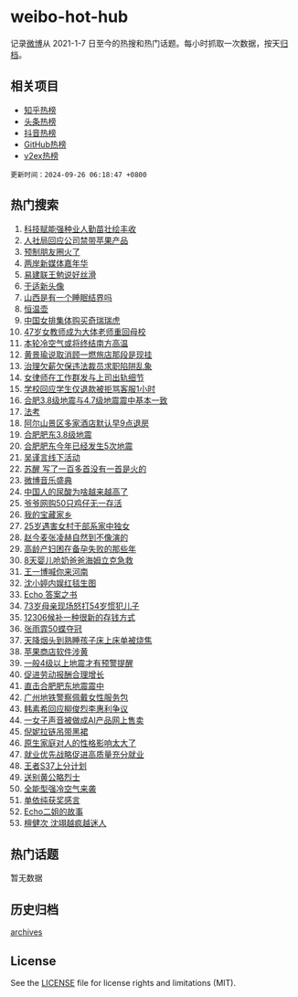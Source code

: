 # weibo-hot-hub

记录[微博](https://www.weibo.com)从 2021-1-7 日至今的热搜和热门话题。每小时抓取一次数据，按天[归档](archives)。

## 相关项目

- [知乎热榜](https://github.com/snaildev/zhihu-hot-hub)
- [头条热榜](https://github.com/snaildev/toutiao-hot-hub)
- [抖音热榜](https://github.com/snaildev/douyin-hot-hub)
- [GitHub热榜](https://github.com/snaildev/github-hot-hub)
- [v2ex热榜](https://github.com/snaildev/v2ex-hot-hub)


`更新时间：2024-09-26 06:18:47 +0800`

## 热门搜索

1. [科技赋能强种业人勤苗壮绘丰收](https://m.weibo.cn/search?containerid=100103type%3D1%26t%3D10%26q%3D%23%E7%A7%91%E6%8A%80%E8%B5%8B%E8%83%BD%E5%BC%BA%E7%A7%8D%E4%B8%9A%E4%BA%BA%E5%8B%A4%E8%8B%97%E5%A3%AE%E7%BB%98%E4%B8%B0%E6%94%B6%23&stream_entry_id=51&isnewpage=1&extparam=seat%3D1%26c_type%3D51%26dgr%3D0%26cate%3D10103%26pos%3D0%26q%3D%2523%25E7%25A7%2591%25E6%258A%2580%25E8%25B5%258B%25E8%2583%25BD%25E5%25BC%25BA%25E7%25A7%258D%25E4%25B8%259A%25E4%25BA%25BA%25E5%258B%25A4%25E8%258B%2597%25E5%25A3%25AE%25E7%25BB%2598%25E4%25B8%25B0%25E6%2594%25B6%2523%26filter_type%3Drealtimehot%26stream_entry_id%3D51%26display_time%3D1727302726%26pre_seqid%3D1727302726144013126345)
1. [人社局回应公司禁带苹果产品](https://m.weibo.cn/search?containerid=100103type%3D1%26t%3D10%26q%3D%23%E4%BA%BA%E7%A4%BE%E5%B1%80%E5%9B%9E%E5%BA%94%E5%85%AC%E5%8F%B8%E7%A6%81%E5%B8%A6%E8%8B%B9%E6%9E%9C%E4%BA%A7%E5%93%81%23&stream_entry_id=31&isnewpage=1&extparam=seat%3D1%26flag%3D2%26cate%3D5001%26band_rank%3D1%26q%3D%2523%25E4%25BA%25BA%25E7%25A4%25BE%25E5%25B1%2580%25E5%259B%259E%25E5%25BA%2594%25E5%2585%25AC%25E5%258F%25B8%25E7%25A6%2581%25E5%25B8%25A6%25E8%258B%25B9%25E6%259E%259C%25E4%25BA%25A7%25E5%2593%2581%2523%26pos%3D0%26stream_entry_id%3D31%26lcate%3D5001%26realpos%3D1%26c_type%3D31%26filter_type%3Drealtimehot%26dgr%3D0%26display_time%3D1727302726%26pre_seqid%3D1727302726144013126345)
1. [预制朋友圈火了](https://m.weibo.cn/search?containerid=100103type%3D1%26t%3D10%26q%3D%23%E9%A2%84%E5%88%B6%E6%9C%8B%E5%8F%8B%E5%9C%88%E7%81%AB%E4%BA%86%23&stream_entry_id=31&isnewpage=1&extparam=seat%3D1%26flag%3D2%26cate%3D5001%26band_rank%3D2%26q%3D%2523%25E9%25A2%2584%25E5%2588%25B6%25E6%259C%258B%25E5%258F%258B%25E5%259C%2588%25E7%2581%25AB%25E4%25BA%2586%2523%26pos%3D1%26stream_entry_id%3D31%26lcate%3D5001%26realpos%3D2%26c_type%3D31%26filter_type%3Drealtimehot%26dgr%3D0%26display_time%3D1727302726%26pre_seqid%3D1727302726144013126345)
1. [两岸新媒体嘉年华](https://m.weibo.cn/search?containerid=100103type%3D1%26t%3D10%26q%3D%23%E4%B8%A4%E5%B2%B8%E6%96%B0%E5%AA%92%E4%BD%93%E5%98%89%E5%B9%B4%E5%8D%8E%23&stream_entry_id=31&isnewpage=1&extparam=seat%3D1%26flag%3D0%26cate%3D5001%26band_rank%3D3%26q%3D%2523%25E4%25B8%25A4%25E5%25B2%25B8%25E6%2596%25B0%25E5%25AA%2592%25E4%25BD%2593%25E5%2598%2589%25E5%25B9%25B4%25E5%258D%258E%2523%26pos%3D2%26stream_entry_id%3D31%26lcate%3D5001%26realpos%3D3%26c_type%3D31%26filter_type%3Drealtimehot%26dgr%3D0%26display_time%3D1727302726%26pre_seqid%3D1727302726144013126345)
1. [易建联王勉说好丝滑](https://m.weibo.cn/search?containerid=100103type%3D1%26t%3D10%26q%3D%23%E6%98%93%E5%BB%BA%E8%81%94%E7%8E%8B%E5%8B%89%E8%AF%B4%E5%A5%BD%E4%B8%9D%E6%BB%91%23&stream_entry_id=31&isnewpage=1&extparam=seat%3D1%26c_type%3D31%26cate%3D5001%26is_ad_pos%3D1%26q%3D%2523%25E6%2598%2593%25E5%25BB%25BA%25E8%2581%2594%25E7%258E%258B%25E5%258B%2589%25E8%25AF%25B4%25E5%25A5%25BD%25E4%25B8%259D%25E6%25BB%2591%2523%26pos%3D3%26stream_entry_id%3D31%26adid%3D256514%26lcate%3D5001%26dgr%3D0%26topic_ad%3D1%26filter_type%3Drealtimehot%26band_rank%3D4%26display_time%3D1727302726%26pre_seqid%3D1727302726144013126345)
1. [于适新头像](https://m.weibo.cn/search?containerid=100103type%3D1%26t%3D10%26q%3D%23%E4%BA%8E%E9%80%82%E6%96%B0%E5%A4%B4%E5%83%8F%23&stream_entry_id=31&isnewpage=1&extparam=seat%3D1%26flag%3D2%26cate%3D5001%26band_rank%3D4%26q%3D%2523%25E4%25BA%258E%25E9%2580%2582%25E6%2596%25B0%25E5%25A4%25B4%25E5%2583%258F%2523%26pos%3D4%26stream_entry_id%3D31%26lcate%3D5001%26realpos%3D4%26c_type%3D31%26filter_type%3Drealtimehot%26dgr%3D0%26display_time%3D1727302726%26pre_seqid%3D1727302726144013126345)
1. [山西是有一个睡眠结界吗](https://m.weibo.cn/search?containerid=100103type%3D1%26t%3D10%26q%3D%23%E5%B1%B1%E8%A5%BF%E6%98%AF%E6%9C%89%E4%B8%80%E4%B8%AA%E7%9D%A1%E7%9C%A0%E7%BB%93%E7%95%8C%E5%90%97%23&stream_entry_id=31&isnewpage=1&extparam=seat%3D1%26flag%3D0%26cate%3D5001%26band_rank%3D5%26q%3D%2523%25E5%25B1%25B1%25E8%25A5%25BF%25E6%2598%25AF%25E6%259C%2589%25E4%25B8%2580%25E4%25B8%25AA%25E7%259D%25A1%25E7%259C%25A0%25E7%25BB%2593%25E7%2595%258C%25E5%2590%2597%2523%26pos%3D5%26stream_entry_id%3D31%26lcate%3D5001%26realpos%3D5%26c_type%3D31%26filter_type%3Drealtimehot%26dgr%3D0%26display_time%3D1727302726%26pre_seqid%3D1727302726144013126345)
1. [恒温壶](https://m.weibo.cn/search?containerid=100103type%3D1%26t%3D10%26q%3D%E6%81%92%E6%B8%A9%E5%A3%B6&stream_entry_id=31&isnewpage=1&extparam=seat%3D1%26flag%3D0%26cate%3D5001%26band_rank%3D6%26q%3D%25E6%2581%2592%25E6%25B8%25A9%25E5%25A3%25B6%26pos%3D6%26stream_entry_id%3D31%26lcate%3D5001%26realpos%3D6%26c_type%3D31%26filter_type%3Drealtimehot%26dgr%3D0%26display_time%3D1727302726%26pre_seqid%3D1727302726144013126345)
1. [中国女排集体购买奇瑞瑞虎](https://m.weibo.cn/search?containerid=100103type%3D1%26t%3D10%26q%3D%23%E4%B8%AD%E5%9B%BD%E5%A5%B3%E6%8E%92%E9%9B%86%E4%BD%93%E8%B4%AD%E4%B9%B0%E5%A5%87%E7%91%9E%E7%91%9E%E8%99%8E%23&stream_entry_id=31&isnewpage=1&extparam=seat%3D1%26c_type%3D31%26cate%3D5001%26is_ad_pos%3D1%26q%3D%2523%25E4%25B8%25AD%25E5%259B%25BD%25E5%25A5%25B3%25E6%258E%2592%25E9%259B%2586%25E4%25BD%2593%25E8%25B4%25AD%25E4%25B9%25B0%25E5%25A5%2587%25E7%2591%259E%25E7%2591%259E%25E8%2599%258E%2523%26pos%3D7%26stream_entry_id%3D31%26adid%3D256916%26lcate%3D5001%26dgr%3D0%26topic_ad%3D1%26filter_type%3Drealtimehot%26band_rank%3D7%26display_time%3D1727302726%26pre_seqid%3D1727302726144013126345)
1. [47岁女教师成为大体老师重回母校](https://m.weibo.cn/search?containerid=100103type%3D1%26t%3D10%26q%3D%2347%E5%B2%81%E5%A5%B3%E6%95%99%E5%B8%88%E6%88%90%E4%B8%BA%E5%A4%A7%E4%BD%93%E8%80%81%E5%B8%88%E9%87%8D%E5%9B%9E%E6%AF%8D%E6%A0%A1%23&stream_entry_id=31&isnewpage=1&extparam=seat%3D1%26flag%3D0%26cate%3D5001%26band_rank%3D7%26q%3D%252347%25E5%25B2%2581%25E5%25A5%25B3%25E6%2595%2599%25E5%25B8%2588%25E6%2588%2590%25E4%25B8%25BA%25E5%25A4%25A7%25E4%25BD%2593%25E8%2580%2581%25E5%25B8%2588%25E9%2587%258D%25E5%259B%259E%25E6%25AF%258D%25E6%25A0%25A1%2523%26pos%3D8%26stream_entry_id%3D31%26lcate%3D5001%26realpos%3D7%26c_type%3D31%26filter_type%3Drealtimehot%26dgr%3D0%26display_time%3D1727302726%26pre_seqid%3D1727302726144013126345)
1. [本轮冷空气或将终结南方高温](https://m.weibo.cn/search?containerid=100103type%3D1%26t%3D10%26q%3D%23%E6%9C%AC%E8%BD%AE%E5%86%B7%E7%A9%BA%E6%B0%94%E6%88%96%E5%B0%86%E7%BB%88%E7%BB%93%E5%8D%97%E6%96%B9%E9%AB%98%E6%B8%A9%23&stream_entry_id=31&isnewpage=1&extparam=seat%3D1%26flag%3D0%26cate%3D5001%26band_rank%3D8%26q%3D%2523%25E6%259C%25AC%25E8%25BD%25AE%25E5%2586%25B7%25E7%25A9%25BA%25E6%25B0%2594%25E6%2588%2596%25E5%25B0%2586%25E7%25BB%2588%25E7%25BB%2593%25E5%258D%2597%25E6%2596%25B9%25E9%25AB%2598%25E6%25B8%25A9%2523%26pos%3D9%26stream_entry_id%3D31%26lcate%3D5001%26realpos%3D8%26c_type%3D31%26filter_type%3Drealtimehot%26dgr%3D0%26display_time%3D1727302726%26pre_seqid%3D1727302726144013126345)
1. [黄景瑜说取消顾一燃旅店那段是现挂](https://m.weibo.cn/search?containerid=100103type%3D1%26t%3D10%26q%3D%E9%BB%84%E6%99%AF%E7%91%9C%E8%AF%B4%E5%8F%96%E6%B6%88%E9%A1%BE%E4%B8%80%E7%87%83%E6%97%85%E5%BA%97%E9%82%A3%E6%AE%B5%E6%98%AF%E7%8E%B0%E6%8C%82&stream_entry_id=31&isnewpage=1&extparam=seat%3D1%26flag%3D0%26cate%3D5001%26band_rank%3D9%26q%3D%25E9%25BB%2584%25E6%2599%25AF%25E7%2591%259C%25E8%25AF%25B4%25E5%258F%2596%25E6%25B6%2588%25E9%25A1%25BE%25E4%25B8%2580%25E7%2587%2583%25E6%2597%2585%25E5%25BA%2597%25E9%2582%25A3%25E6%25AE%25B5%25E6%2598%25AF%25E7%258E%25B0%25E6%258C%2582%26pos%3D10%26stream_entry_id%3D31%26lcate%3D5001%26realpos%3D9%26c_type%3D31%26filter_type%3Drealtimehot%26dgr%3D0%26display_time%3D1727302726%26pre_seqid%3D1727302726144013126345)
1. [治理欠薪欠保违法裁员求职陷阱乱象](https://m.weibo.cn/search?containerid=100103type%3D1%26t%3D10%26q%3D%23%E6%B2%BB%E7%90%86%E6%AC%A0%E8%96%AA%E6%AC%A0%E4%BF%9D%E8%BF%9D%E6%B3%95%E8%A3%81%E5%91%98%E6%B1%82%E8%81%8C%E9%99%B7%E9%98%B1%E4%B9%B1%E8%B1%A1%23&stream_entry_id=31&isnewpage=1&extparam=seat%3D1%26flag%3D1%26cate%3D5001%26band_rank%3D10%26q%3D%2523%25E6%25B2%25BB%25E7%2590%2586%25E6%25AC%25A0%25E8%2596%25AA%25E6%25AC%25A0%25E4%25BF%259D%25E8%25BF%259D%25E6%25B3%2595%25E8%25A3%2581%25E5%2591%2598%25E6%25B1%2582%25E8%2581%258C%25E9%2599%25B7%25E9%2598%25B1%25E4%25B9%25B1%25E8%25B1%25A1%2523%26pos%3D11%26stream_entry_id%3D31%26lcate%3D5001%26realpos%3D10%26c_type%3D31%26filter_type%3Drealtimehot%26dgr%3D0%26display_time%3D1727302726%26pre_seqid%3D1727302726144013126345)
1. [女律师在工作群发与上司出轨细节](https://m.weibo.cn/search?containerid=100103type%3D1%26t%3D10%26q%3D%23%E5%A5%B3%E5%BE%8B%E5%B8%88%E5%9C%A8%E5%B7%A5%E4%BD%9C%E7%BE%A4%E5%8F%91%E4%B8%8E%E4%B8%8A%E5%8F%B8%E5%87%BA%E8%BD%A8%E7%BB%86%E8%8A%82%23&stream_entry_id=31&isnewpage=1&extparam=seat%3D1%26flag%3D2%26cate%3D5001%26band_rank%3D11%26q%3D%2523%25E5%25A5%25B3%25E5%25BE%258B%25E5%25B8%2588%25E5%259C%25A8%25E5%25B7%25A5%25E4%25BD%259C%25E7%25BE%25A4%25E5%258F%2591%25E4%25B8%258E%25E4%25B8%258A%25E5%258F%25B8%25E5%2587%25BA%25E8%25BD%25A8%25E7%25BB%2586%25E8%258A%2582%2523%26pos%3D12%26stream_entry_id%3D31%26lcate%3D5001%26realpos%3D11%26c_type%3D31%26filter_type%3Drealtimehot%26dgr%3D0%26display_time%3D1727302726%26pre_seqid%3D1727302726144013126345)
1. [学校回应学生仅退款被拒骂客服1小时](https://m.weibo.cn/search?containerid=100103type%3D1%26t%3D10%26q%3D%23%E5%AD%A6%E6%A0%A1%E5%9B%9E%E5%BA%94%E5%AD%A6%E7%94%9F%E4%BB%85%E9%80%80%E6%AC%BE%E8%A2%AB%E6%8B%92%E9%AA%82%E5%AE%A2%E6%9C%8D1%E5%B0%8F%E6%97%B6%23&stream_entry_id=31&isnewpage=1&extparam=seat%3D1%26flag%3D2%26cate%3D5001%26band_rank%3D12%26q%3D%2523%25E5%25AD%25A6%25E6%25A0%25A1%25E5%259B%259E%25E5%25BA%2594%25E5%25AD%25A6%25E7%2594%259F%25E4%25BB%2585%25E9%2580%2580%25E6%25AC%25BE%25E8%25A2%25AB%25E6%258B%2592%25E9%25AA%2582%25E5%25AE%25A2%25E6%259C%258D1%25E5%25B0%258F%25E6%2597%25B6%2523%26pos%3D13%26stream_entry_id%3D31%26lcate%3D5001%26realpos%3D12%26c_type%3D31%26filter_type%3Drealtimehot%26dgr%3D0%26display_time%3D1727302726%26pre_seqid%3D1727302726144013126345)
1. [合肥3.8级地震与4.7级地震震中基本一致](https://m.weibo.cn/search?containerid=100103type%3D1%26t%3D10%26q%3D%23%E5%90%88%E8%82%A53.8%E7%BA%A7%E5%9C%B0%E9%9C%87%E4%B8%8E4.7%E7%BA%A7%E5%9C%B0%E9%9C%87%E9%9C%87%E4%B8%AD%E5%9F%BA%E6%9C%AC%E4%B8%80%E8%87%B4%23&stream_entry_id=31&isnewpage=1&extparam=seat%3D1%26flag%3D0%26cate%3D5001%26band_rank%3D13%26q%3D%2523%25E5%2590%2588%25E8%2582%25A53.8%25E7%25BA%25A7%25E5%259C%25B0%25E9%259C%2587%25E4%25B8%258E4.7%25E7%25BA%25A7%25E5%259C%25B0%25E9%259C%2587%25E9%259C%2587%25E4%25B8%25AD%25E5%259F%25BA%25E6%259C%25AC%25E4%25B8%2580%25E8%2587%25B4%2523%26pos%3D14%26stream_entry_id%3D31%26lcate%3D5001%26realpos%3D13%26c_type%3D31%26filter_type%3Drealtimehot%26dgr%3D0%26display_time%3D1727302726%26pre_seqid%3D1727302726144013126345)
1. [法考](https://m.weibo.cn/search?containerid=100103type%3D1%26t%3D10%26q%3D%E6%B3%95%E8%80%83&stream_entry_id=31&isnewpage=1&extparam=seat%3D1%26flag%3D0%26cate%3D5001%26band_rank%3D14%26q%3D%25E6%25B3%2595%25E8%2580%2583%26pos%3D15%26stream_entry_id%3D31%26lcate%3D5001%26realpos%3D14%26c_type%3D31%26filter_type%3Drealtimehot%26dgr%3D0%26display_time%3D1727302726%26pre_seqid%3D1727302726144013126345)
1. [阿尔山景区多家酒店默认早9点退房](https://m.weibo.cn/search?containerid=100103type%3D1%26t%3D10%26q%3D%23%E9%98%BF%E5%B0%94%E5%B1%B1%E6%99%AF%E5%8C%BA%E5%A4%9A%E5%AE%B6%E9%85%92%E5%BA%97%E9%BB%98%E8%AE%A4%E6%97%A99%E7%82%B9%E9%80%80%E6%88%BF%23&stream_entry_id=31&isnewpage=1&extparam=seat%3D1%26flag%3D0%26cate%3D5001%26band_rank%3D15%26q%3D%2523%25E9%2598%25BF%25E5%25B0%2594%25E5%25B1%25B1%25E6%2599%25AF%25E5%258C%25BA%25E5%25A4%259A%25E5%25AE%25B6%25E9%2585%2592%25E5%25BA%2597%25E9%25BB%2598%25E8%25AE%25A4%25E6%2597%25A99%25E7%2582%25B9%25E9%2580%2580%25E6%2588%25BF%2523%26pos%3D16%26stream_entry_id%3D31%26lcate%3D5001%26realpos%3D15%26c_type%3D31%26filter_type%3Drealtimehot%26dgr%3D0%26display_time%3D1727302726%26pre_seqid%3D1727302726144013126345)
1. [合肥肥东3.8级地震](https://m.weibo.cn/search?containerid=100103type%3D1%26t%3D10%26q%3D%23%E5%90%88%E8%82%A5%E8%82%A5%E4%B8%9C3.8%E7%BA%A7%E5%9C%B0%E9%9C%87%23&stream_entry_id=31&isnewpage=1&extparam=seat%3D1%26flag%3D0%26cate%3D5001%26band_rank%3D16%26q%3D%2523%25E5%2590%2588%25E8%2582%25A5%25E8%2582%25A5%25E4%25B8%259C3.8%25E7%25BA%25A7%25E5%259C%25B0%25E9%259C%2587%2523%26pos%3D17%26stream_entry_id%3D31%26lcate%3D5001%26realpos%3D16%26c_type%3D31%26filter_type%3Drealtimehot%26dgr%3D0%26display_time%3D1727302726%26pre_seqid%3D1727302726144013126345)
1. [合肥肥东今年已经发生5次地震](https://m.weibo.cn/search?containerid=100103type%3D1%26t%3D10%26q%3D%23%E5%90%88%E8%82%A5%E8%82%A5%E4%B8%9C%E4%BB%8A%E5%B9%B4%E5%B7%B2%E7%BB%8F%E5%8F%91%E7%94%9F5%E6%AC%A1%E5%9C%B0%E9%9C%87%23&stream_entry_id=31&isnewpage=1&extparam=seat%3D1%26flag%3D0%26cate%3D5001%26band_rank%3D17%26q%3D%2523%25E5%2590%2588%25E8%2582%25A5%25E8%2582%25A5%25E4%25B8%259C%25E4%25BB%258A%25E5%25B9%25B4%25E5%25B7%25B2%25E7%25BB%258F%25E5%258F%2591%25E7%2594%259F5%25E6%25AC%25A1%25E5%259C%25B0%25E9%259C%2587%2523%26pos%3D18%26stream_entry_id%3D31%26lcate%3D5001%26realpos%3D17%26c_type%3D31%26filter_type%3Drealtimehot%26dgr%3D0%26display_time%3D1727302726%26pre_seqid%3D1727302726144013126345)
1. [吴谨言线下活动](https://m.weibo.cn/search?containerid=100103type%3D1%26t%3D10%26q%3D%E5%90%B4%E8%B0%A8%E8%A8%80%E7%BA%BF%E4%B8%8B%E6%B4%BB%E5%8A%A8&stream_entry_id=31&isnewpage=1&extparam=seat%3D1%26flag%3D0%26cate%3D5001%26band_rank%3D18%26q%3D%25E5%2590%25B4%25E8%25B0%25A8%25E8%25A8%2580%25E7%25BA%25BF%25E4%25B8%258B%25E6%25B4%25BB%25E5%258A%25A8%26pos%3D19%26stream_entry_id%3D31%26lcate%3D5001%26realpos%3D18%26c_type%3D31%26filter_type%3Drealtimehot%26dgr%3D0%26display_time%3D1727302726%26pre_seqid%3D1727302726144013126345)
1. [苏醒 写了一百多首没有一首是火的](https://m.weibo.cn/search?containerid=100103type%3D1%26t%3D10%26q%3D%E8%8B%8F%E9%86%92+%E5%86%99%E4%BA%86%E4%B8%80%E7%99%BE%E5%A4%9A%E9%A6%96%E6%B2%A1%E6%9C%89%E4%B8%80%E9%A6%96%E6%98%AF%E7%81%AB%E7%9A%84&stream_entry_id=31&isnewpage=1&extparam=seat%3D1%26flag%3D0%26cate%3D5001%26band_rank%3D19%26q%3D%25E8%258B%258F%25E9%2586%2592%2520%25E5%2586%2599%25E4%25BA%2586%25E4%25B8%2580%25E7%2599%25BE%25E5%25A4%259A%25E9%25A6%2596%25E6%25B2%25A1%25E6%259C%2589%25E4%25B8%2580%25E9%25A6%2596%25E6%2598%25AF%25E7%2581%25AB%25E7%259A%2584%26pos%3D20%26stream_entry_id%3D31%26lcate%3D5001%26realpos%3D19%26c_type%3D31%26filter_type%3Drealtimehot%26dgr%3D0%26display_time%3D1727302726%26pre_seqid%3D1727302726144013126345)
1. [微博音乐盛典](https://m.weibo.cn/search?containerid=100103type%3D1%26t%3D10%26q%3D%E5%BE%AE%E5%8D%9A%E9%9F%B3%E4%B9%90%E7%9B%9B%E5%85%B8&stream_entry_id=31&isnewpage=1&extparam=seat%3D1%26flag%3D0%26cate%3D5001%26band_rank%3D20%26q%3D%25E5%25BE%25AE%25E5%258D%259A%25E9%259F%25B3%25E4%25B9%2590%25E7%259B%259B%25E5%2585%25B8%26pos%3D21%26stream_entry_id%3D31%26lcate%3D5001%26realpos%3D20%26c_type%3D31%26filter_type%3Drealtimehot%26dgr%3D0%26display_time%3D1727302726%26pre_seqid%3D1727302726144013126345)
1. [中国人的尿酸为啥越来越高了](https://m.weibo.cn/search?containerid=100103type%3D1%26t%3D10%26q%3D%23%E4%B8%AD%E5%9B%BD%E4%BA%BA%E7%9A%84%E5%B0%BF%E9%85%B8%E4%B8%BA%E5%95%A5%E8%B6%8A%E6%9D%A5%E8%B6%8A%E9%AB%98%E4%BA%86%23&stream_entry_id=31&isnewpage=1&extparam=seat%3D1%26flag%3D0%26cate%3D5001%26band_rank%3D21%26q%3D%2523%25E4%25B8%25AD%25E5%259B%25BD%25E4%25BA%25BA%25E7%259A%2584%25E5%25B0%25BF%25E9%2585%25B8%25E4%25B8%25BA%25E5%2595%25A5%25E8%25B6%258A%25E6%259D%25A5%25E8%25B6%258A%25E9%25AB%2598%25E4%25BA%2586%2523%26pos%3D22%26stream_entry_id%3D31%26lcate%3D5001%26realpos%3D21%26c_type%3D31%26filter_type%3Drealtimehot%26dgr%3D0%26display_time%3D1727302726%26pre_seqid%3D1727302726144013126345)
1. [爷爷网购50只鸡仔无一存活](https://m.weibo.cn/search?containerid=100103type%3D1%26t%3D10%26q%3D%23%E7%88%B7%E7%88%B7%E7%BD%91%E8%B4%AD50%E5%8F%AA%E9%B8%A1%E4%BB%94%E6%97%A0%E4%B8%80%E5%AD%98%E6%B4%BB%23&stream_entry_id=31&isnewpage=1&extparam=seat%3D1%26flag%3D0%26cate%3D5001%26band_rank%3D22%26q%3D%2523%25E7%2588%25B7%25E7%2588%25B7%25E7%25BD%2591%25E8%25B4%25AD50%25E5%258F%25AA%25E9%25B8%25A1%25E4%25BB%2594%25E6%2597%25A0%25E4%25B8%2580%25E5%25AD%2598%25E6%25B4%25BB%2523%26pos%3D23%26stream_entry_id%3D31%26lcate%3D5001%26realpos%3D22%26c_type%3D31%26filter_type%3Drealtimehot%26dgr%3D0%26display_time%3D1727302726%26pre_seqid%3D1727302726144013126345)
1. [我的宝藏家乡](https://m.weibo.cn/search?containerid=100103type%3D1%26t%3D10%26q%3D%23%E6%88%91%E7%9A%84%E5%AE%9D%E8%97%8F%E5%AE%B6%E4%B9%A1%23&stream_entry_id=31&isnewpage=1&extparam=seat%3D1%26flag%3D0%26cate%3D5001%26band_rank%3D23%26q%3D%2523%25E6%2588%2591%25E7%259A%2584%25E5%25AE%259D%25E8%2597%258F%25E5%25AE%25B6%25E4%25B9%25A1%2523%26pos%3D24%26stream_entry_id%3D31%26lcate%3D5001%26realpos%3D23%26c_type%3D31%26filter_type%3Drealtimehot%26dgr%3D0%26display_time%3D1727302726%26pre_seqid%3D1727302726144013126345)
1. [25岁遇害女村干部系家中独女](https://m.weibo.cn/search?containerid=100103type%3D1%26t%3D10%26q%3D%2325%E5%B2%81%E9%81%87%E5%AE%B3%E5%A5%B3%E6%9D%91%E5%B9%B2%E9%83%A8%E7%B3%BB%E5%AE%B6%E4%B8%AD%E7%8B%AC%E5%A5%B3%23&stream_entry_id=31&isnewpage=1&extparam=seat%3D1%26flag%3D0%26cate%3D5001%26band_rank%3D24%26q%3D%252325%25E5%25B2%2581%25E9%2581%2587%25E5%25AE%25B3%25E5%25A5%25B3%25E6%259D%2591%25E5%25B9%25B2%25E9%2583%25A8%25E7%25B3%25BB%25E5%25AE%25B6%25E4%25B8%25AD%25E7%258B%25AC%25E5%25A5%25B3%2523%26pos%3D25%26stream_entry_id%3D31%26lcate%3D5001%26realpos%3D24%26c_type%3D31%26filter_type%3Drealtimehot%26dgr%3D0%26display_time%3D1727302726%26pre_seqid%3D1727302726144013126345)
1. [赵今麦张凌赫自然到不像演的](https://m.weibo.cn/search?containerid=100103type%3D1%26t%3D10%26q%3D%E8%B5%B5%E4%BB%8A%E9%BA%A6%E5%BC%A0%E5%87%8C%E8%B5%AB%E8%87%AA%E7%84%B6%E5%88%B0%E4%B8%8D%E5%83%8F%E6%BC%94%E7%9A%84&stream_entry_id=31&isnewpage=1&extparam=seat%3D1%26flag%3D0%26cate%3D5001%26band_rank%3D25%26q%3D%25E8%25B5%25B5%25E4%25BB%258A%25E9%25BA%25A6%25E5%25BC%25A0%25E5%2587%258C%25E8%25B5%25AB%25E8%2587%25AA%25E7%2584%25B6%25E5%2588%25B0%25E4%25B8%258D%25E5%2583%258F%25E6%25BC%2594%25E7%259A%2584%26pos%3D26%26stream_entry_id%3D31%26lcate%3D5001%26realpos%3D25%26c_type%3D31%26filter_type%3Drealtimehot%26dgr%3D0%26display_time%3D1727302726%26pre_seqid%3D1727302726144013126345)
1. [高龄产妇困在备孕失败的那些年](https://m.weibo.cn/search?containerid=100103type%3D1%26t%3D10%26q%3D%23%E9%AB%98%E9%BE%84%E4%BA%A7%E5%A6%87%E5%9B%B0%E5%9C%A8%E5%A4%87%E5%AD%95%E5%A4%B1%E8%B4%A5%E7%9A%84%E9%82%A3%E4%BA%9B%E5%B9%B4%23&stream_entry_id=31&isnewpage=1&extparam=seat%3D1%26flag%3D0%26cate%3D5001%26band_rank%3D26%26q%3D%2523%25E9%25AB%2598%25E9%25BE%2584%25E4%25BA%25A7%25E5%25A6%2587%25E5%259B%25B0%25E5%259C%25A8%25E5%25A4%2587%25E5%25AD%2595%25E5%25A4%25B1%25E8%25B4%25A5%25E7%259A%2584%25E9%2582%25A3%25E4%25BA%259B%25E5%25B9%25B4%2523%26pos%3D27%26stream_entry_id%3D31%26lcate%3D5001%26realpos%3D26%26c_type%3D31%26filter_type%3Drealtimehot%26dgr%3D0%26display_time%3D1727302726%26pre_seqid%3D1727302726144013126345)
1. [8天婴儿呛奶爸爸海姆立克急救](https://m.weibo.cn/search?containerid=100103type%3D1%26t%3D10%26q%3D%238%E5%A4%A9%E5%A9%B4%E5%84%BF%E5%91%9B%E5%A5%B6%E7%88%B8%E7%88%B8%E6%B5%B7%E5%A7%86%E7%AB%8B%E5%85%8B%E6%80%A5%E6%95%91%23&stream_entry_id=31&isnewpage=1&extparam=seat%3D1%26flag%3D0%26cate%3D5001%26band_rank%3D27%26q%3D%25238%25E5%25A4%25A9%25E5%25A9%25B4%25E5%2584%25BF%25E5%2591%259B%25E5%25A5%25B6%25E7%2588%25B8%25E7%2588%25B8%25E6%25B5%25B7%25E5%25A7%2586%25E7%25AB%258B%25E5%2585%258B%25E6%2580%25A5%25E6%2595%2591%2523%26pos%3D28%26stream_entry_id%3D31%26lcate%3D5001%26realpos%3D27%26c_type%3D31%26filter_type%3Drealtimehot%26dgr%3D0%26display_time%3D1727302726%26pre_seqid%3D1727302726144013126345)
1. [王一博喊你来河南](https://m.weibo.cn/search?containerid=100103type%3D1%26t%3D10%26q%3D%23%E7%8E%8B%E4%B8%80%E5%8D%9A%E5%96%8A%E4%BD%A0%E6%9D%A5%E6%B2%B3%E5%8D%97%23&stream_entry_id=31&isnewpage=1&extparam=seat%3D1%26flag%3D32768%26cate%3D5001%26band_rank%3D28%26q%3D%2523%25E7%258E%258B%25E4%25B8%2580%25E5%258D%259A%25E5%2596%258A%25E4%25BD%25A0%25E6%259D%25A5%25E6%25B2%25B3%25E5%258D%2597%2523%26pos%3D29%26stream_entry_id%3D31%26lcate%3D5001%26realpos%3D28%26c_type%3D31%26filter_type%3Drealtimehot%26dgr%3D0%26display_time%3D1727302726%26pre_seqid%3D1727302726144013126345)
1. [沈小婷内娱红毯生图](https://m.weibo.cn/search?containerid=100103type%3D1%26t%3D10%26q%3D%23%E6%B2%88%E5%B0%8F%E5%A9%B7%E5%86%85%E5%A8%B1%E7%BA%A2%E6%AF%AF%E7%94%9F%E5%9B%BE%23&stream_entry_id=31&isnewpage=1&extparam=seat%3D1%26flag%3D0%26cate%3D5001%26band_rank%3D29%26q%3D%2523%25E6%25B2%2588%25E5%25B0%258F%25E5%25A9%25B7%25E5%2586%2585%25E5%25A8%25B1%25E7%25BA%25A2%25E6%25AF%25AF%25E7%2594%259F%25E5%259B%25BE%2523%26pos%3D30%26stream_entry_id%3D31%26lcate%3D5001%26realpos%3D29%26c_type%3D31%26filter_type%3Drealtimehot%26dgr%3D0%26display_time%3D1727302726%26pre_seqid%3D1727302726144013126345)
1. [Echo 答案之书](https://m.weibo.cn/search?containerid=100103type%3D1%26t%3D10%26q%3DEcho+%E7%AD%94%E6%A1%88%E4%B9%8B%E4%B9%A6&stream_entry_id=31&isnewpage=1&extparam=seat%3D1%26flag%3D0%26cate%3D5001%26band_rank%3D30%26q%3DEcho%2520%25E7%25AD%2594%25E6%25A1%2588%25E4%25B9%258B%25E4%25B9%25A6%26pos%3D31%26stream_entry_id%3D31%26lcate%3D5001%26realpos%3D30%26c_type%3D31%26filter_type%3Drealtimehot%26dgr%3D0%26display_time%3D1727302726%26pre_seqid%3D1727302726144013126345)
1. [73岁母亲现场怒打54岁惯犯儿子](https://m.weibo.cn/search?containerid=100103type%3D1%26t%3D10%26q%3D%2373%E5%B2%81%E6%AF%8D%E4%BA%B2%E7%8E%B0%E5%9C%BA%E6%80%92%E6%89%9354%E5%B2%81%E6%83%AF%E7%8A%AF%E5%84%BF%E5%AD%90%23&stream_entry_id=31&isnewpage=1&extparam=seat%3D1%26flag%3D0%26cate%3D5001%26band_rank%3D31%26q%3D%252373%25E5%25B2%2581%25E6%25AF%258D%25E4%25BA%25B2%25E7%258E%25B0%25E5%259C%25BA%25E6%2580%2592%25E6%2589%259354%25E5%25B2%2581%25E6%2583%25AF%25E7%258A%25AF%25E5%2584%25BF%25E5%25AD%2590%2523%26pos%3D32%26stream_entry_id%3D31%26lcate%3D5001%26realpos%3D31%26c_type%3D31%26filter_type%3Drealtimehot%26dgr%3D0%26display_time%3D1727302726%26pre_seqid%3D1727302726144013126345)
1. [12306候补一种很新的存钱方式](https://m.weibo.cn/search?containerid=100103type%3D1%26t%3D10%26q%3D%2312306%E5%80%99%E8%A1%A5%E4%B8%80%E7%A7%8D%E5%BE%88%E6%96%B0%E7%9A%84%E5%AD%98%E9%92%B1%E6%96%B9%E5%BC%8F%23&stream_entry_id=31&isnewpage=1&extparam=seat%3D1%26flag%3D0%26cate%3D5001%26band_rank%3D32%26q%3D%252312306%25E5%2580%2599%25E8%25A1%25A5%25E4%25B8%2580%25E7%25A7%258D%25E5%25BE%2588%25E6%2596%25B0%25E7%259A%2584%25E5%25AD%2598%25E9%2592%25B1%25E6%2596%25B9%25E5%25BC%258F%2523%26pos%3D33%26stream_entry_id%3D31%26lcate%3D5001%26realpos%3D32%26c_type%3D31%26filter_type%3Drealtimehot%26dgr%3D0%26display_time%3D1727302726%26pre_seqid%3D1727302726144013126345)
1. [张雨霏50蝶夺冠](https://m.weibo.cn/search?containerid=100103type%3D1%26t%3D10%26q%3D%23%E5%BC%A0%E9%9B%A8%E9%9C%8F50%E8%9D%B6%E5%A4%BA%E5%86%A0%23&stream_entry_id=31&isnewpage=1&extparam=seat%3D1%26flag%3D0%26cate%3D5001%26band_rank%3D33%26q%3D%2523%25E5%25BC%25A0%25E9%259B%25A8%25E9%259C%258F50%25E8%259D%25B6%25E5%25A4%25BA%25E5%2586%25A0%2523%26pos%3D34%26stream_entry_id%3D31%26lcate%3D5001%26realpos%3D33%26c_type%3D31%26filter_type%3Drealtimehot%26dgr%3D0%26display_time%3D1727302726%26pre_seqid%3D1727302726144013126345)
1. [天降烟头到熟睡孩子床上床单被烧焦](https://m.weibo.cn/search?containerid=100103type%3D1%26t%3D10%26q%3D%23%E5%A4%A9%E9%99%8D%E7%83%9F%E5%A4%B4%E5%88%B0%E7%86%9F%E7%9D%A1%E5%AD%A9%E5%AD%90%E5%BA%8A%E4%B8%8A%E5%BA%8A%E5%8D%95%E8%A2%AB%E7%83%A7%E7%84%A6%23&stream_entry_id=31&isnewpage=1&extparam=seat%3D1%26flag%3D1%26cate%3D5001%26band_rank%3D34%26q%3D%2523%25E5%25A4%25A9%25E9%2599%258D%25E7%2583%259F%25E5%25A4%25B4%25E5%2588%25B0%25E7%2586%259F%25E7%259D%25A1%25E5%25AD%25A9%25E5%25AD%2590%25E5%25BA%258A%25E4%25B8%258A%25E5%25BA%258A%25E5%258D%2595%25E8%25A2%25AB%25E7%2583%25A7%25E7%2584%25A6%2523%26pos%3D35%26stream_entry_id%3D31%26lcate%3D5001%26realpos%3D34%26c_type%3D31%26filter_type%3Drealtimehot%26dgr%3D0%26display_time%3D1727302726%26pre_seqid%3D1727302726144013126345)
1. [苹果商店软件涉黄](https://m.weibo.cn/search?containerid=100103type%3D1%26t%3D10%26q%3D%23%E8%8B%B9%E6%9E%9C%E5%95%86%E5%BA%97%E8%BD%AF%E4%BB%B6%E6%B6%89%E9%BB%84%23&stream_entry_id=31&isnewpage=1&extparam=seat%3D1%26flag%3D0%26cate%3D5001%26band_rank%3D35%26q%3D%2523%25E8%258B%25B9%25E6%259E%259C%25E5%2595%2586%25E5%25BA%2597%25E8%25BD%25AF%25E4%25BB%25B6%25E6%25B6%2589%25E9%25BB%2584%2523%26pos%3D36%26stream_entry_id%3D31%26lcate%3D5001%26realpos%3D35%26c_type%3D31%26filter_type%3Drealtimehot%26dgr%3D0%26display_time%3D1727302726%26pre_seqid%3D1727302726144013126345)
1. [一般4级以上地震才有预警提醒](https://m.weibo.cn/search?containerid=100103type%3D1%26t%3D10%26q%3D%23%E4%B8%80%E8%88%AC4%E7%BA%A7%E4%BB%A5%E4%B8%8A%E5%9C%B0%E9%9C%87%E6%89%8D%E6%9C%89%E9%A2%84%E8%AD%A6%E6%8F%90%E9%86%92%23&stream_entry_id=31&isnewpage=1&extparam=seat%3D1%26flag%3D0%26cate%3D5001%26band_rank%3D36%26q%3D%2523%25E4%25B8%2580%25E8%2588%25AC4%25E7%25BA%25A7%25E4%25BB%25A5%25E4%25B8%258A%25E5%259C%25B0%25E9%259C%2587%25E6%2589%258D%25E6%259C%2589%25E9%25A2%2584%25E8%25AD%25A6%25E6%258F%2590%25E9%2586%2592%2523%26pos%3D37%26stream_entry_id%3D31%26lcate%3D5001%26realpos%3D36%26c_type%3D31%26filter_type%3Drealtimehot%26dgr%3D0%26display_time%3D1727302726%26pre_seqid%3D1727302726144013126345)
1. [促进劳动报酬合理增长](https://m.weibo.cn/search?containerid=100103type%3D1%26t%3D10%26q%3D%23%E4%BF%83%E8%BF%9B%E5%8A%B3%E5%8A%A8%E6%8A%A5%E9%85%AC%E5%90%88%E7%90%86%E5%A2%9E%E9%95%BF%23&stream_entry_id=31&isnewpage=1&extparam=seat%3D1%26flag%3D0%26cate%3D5001%26band_rank%3D37%26q%3D%2523%25E4%25BF%2583%25E8%25BF%259B%25E5%258A%25B3%25E5%258A%25A8%25E6%258A%25A5%25E9%2585%25AC%25E5%2590%2588%25E7%2590%2586%25E5%25A2%259E%25E9%2595%25BF%2523%26pos%3D38%26stream_entry_id%3D31%26lcate%3D5001%26realpos%3D37%26c_type%3D31%26filter_type%3Drealtimehot%26dgr%3D0%26display_time%3D1727302726%26pre_seqid%3D1727302726144013126345)
1. [直击合肥肥东地震震中](https://m.weibo.cn/search?containerid=100103type%3D1%26t%3D10%26q%3D%23%E7%9B%B4%E5%87%BB%E5%90%88%E8%82%A5%E8%82%A5%E4%B8%9C%E5%9C%B0%E9%9C%87%E9%9C%87%E4%B8%AD%23&stream_entry_id=31&isnewpage=1&extparam=seat%3D1%26flag%3D0%26cate%3D5001%26band_rank%3D38%26q%3D%2523%25E7%259B%25B4%25E5%2587%25BB%25E5%2590%2588%25E8%2582%25A5%25E8%2582%25A5%25E4%25B8%259C%25E5%259C%25B0%25E9%259C%2587%25E9%259C%2587%25E4%25B8%25AD%2523%26pos%3D39%26stream_entry_id%3D31%26lcate%3D5001%26realpos%3D38%26c_type%3D31%26filter_type%3Drealtimehot%26dgr%3D0%26display_time%3D1727302726%26pre_seqid%3D1727302726144013126345)
1. [广州地铁警察佩戴女性服务包](https://m.weibo.cn/search?containerid=100103type%3D1%26t%3D10%26q%3D%23%E5%B9%BF%E5%B7%9E%E5%9C%B0%E9%93%81%E8%AD%A6%E5%AF%9F%E4%BD%A9%E6%88%B4%E5%A5%B3%E6%80%A7%E6%9C%8D%E5%8A%A1%E5%8C%85%23&stream_entry_id=31&isnewpage=1&extparam=seat%3D1%26flag%3D0%26cate%3D5001%26band_rank%3D39%26q%3D%2523%25E5%25B9%25BF%25E5%25B7%259E%25E5%259C%25B0%25E9%2593%2581%25E8%25AD%25A6%25E5%25AF%259F%25E4%25BD%25A9%25E6%2588%25B4%25E5%25A5%25B3%25E6%2580%25A7%25E6%259C%258D%25E5%258A%25A1%25E5%258C%2585%2523%26pos%3D40%26stream_entry_id%3D31%26lcate%3D5001%26realpos%3D39%26c_type%3D31%26filter_type%3Drealtimehot%26dgr%3D0%26display_time%3D1727302726%26pre_seqid%3D1727302726144013126345)
1. [韩素希回应柳俊烈李惠利争议](https://m.weibo.cn/search?containerid=100103type%3D1%26t%3D10%26q%3D%23%E9%9F%A9%E7%B4%A0%E5%B8%8C%E5%9B%9E%E5%BA%94%E6%9F%B3%E4%BF%8A%E7%83%88%E6%9D%8E%E6%83%A0%E5%88%A9%E4%BA%89%E8%AE%AE%23&stream_entry_id=31&isnewpage=1&extparam=seat%3D1%26flag%3D0%26cate%3D5001%26band_rank%3D40%26q%3D%2523%25E9%259F%25A9%25E7%25B4%25A0%25E5%25B8%258C%25E5%259B%259E%25E5%25BA%2594%25E6%259F%25B3%25E4%25BF%258A%25E7%2583%2588%25E6%259D%258E%25E6%2583%25A0%25E5%2588%25A9%25E4%25BA%2589%25E8%25AE%25AE%2523%26pos%3D41%26stream_entry_id%3D31%26lcate%3D5001%26realpos%3D40%26c_type%3D31%26filter_type%3Drealtimehot%26dgr%3D0%26display_time%3D1727302726%26pre_seqid%3D1727302726144013126345)
1. [一女子声音被做成AI产品网上售卖](https://m.weibo.cn/search?containerid=100103type%3D1%26t%3D10%26q%3D%23%E4%B8%80%E5%A5%B3%E5%AD%90%E5%A3%B0%E9%9F%B3%E8%A2%AB%E5%81%9A%E6%88%90AI%E4%BA%A7%E5%93%81%E7%BD%91%E4%B8%8A%E5%94%AE%E5%8D%96%23&stream_entry_id=31&isnewpage=1&extparam=seat%3D1%26flag%3D0%26cate%3D5001%26band_rank%3D41%26q%3D%2523%25E4%25B8%2580%25E5%25A5%25B3%25E5%25AD%2590%25E5%25A3%25B0%25E9%259F%25B3%25E8%25A2%25AB%25E5%2581%259A%25E6%2588%2590AI%25E4%25BA%25A7%25E5%2593%2581%25E7%25BD%2591%25E4%25B8%258A%25E5%2594%25AE%25E5%258D%2596%2523%26pos%3D42%26stream_entry_id%3D31%26lcate%3D5001%26realpos%3D41%26c_type%3D31%26filter_type%3Drealtimehot%26dgr%3D0%26display_time%3D1727302726%26pre_seqid%3D1727302726144013126345)
1. [倪妮拉链吊带黑裙](https://m.weibo.cn/search?containerid=100103type%3D1%26t%3D10%26q%3D%E5%80%AA%E5%A6%AE%E6%8B%89%E9%93%BE%E5%90%8A%E5%B8%A6%E9%BB%91%E8%A3%99&stream_entry_id=31&isnewpage=1&extparam=seat%3D1%26flag%3D0%26cate%3D5001%26band_rank%3D42%26q%3D%25E5%2580%25AA%25E5%25A6%25AE%25E6%258B%2589%25E9%2593%25BE%25E5%2590%258A%25E5%25B8%25A6%25E9%25BB%2591%25E8%25A3%2599%26pos%3D43%26stream_entry_id%3D31%26lcate%3D5001%26realpos%3D42%26c_type%3D31%26filter_type%3Drealtimehot%26dgr%3D0%26display_time%3D1727302726%26pre_seqid%3D1727302726144013126345)
1. [原生家庭对人的性格影响太大了](https://m.weibo.cn/search?containerid=100103type%3D1%26t%3D10%26q%3D%E5%8E%9F%E7%94%9F%E5%AE%B6%E5%BA%AD%E5%AF%B9%E4%BA%BA%E7%9A%84%E6%80%A7%E6%A0%BC%E5%BD%B1%E5%93%8D%E5%A4%AA%E5%A4%A7%E4%BA%86&stream_entry_id=31&isnewpage=1&extparam=seat%3D1%26flag%3D0%26cate%3D5001%26band_rank%3D43%26q%3D%25E5%258E%259F%25E7%2594%259F%25E5%25AE%25B6%25E5%25BA%25AD%25E5%25AF%25B9%25E4%25BA%25BA%25E7%259A%2584%25E6%2580%25A7%25E6%25A0%25BC%25E5%25BD%25B1%25E5%2593%258D%25E5%25A4%25AA%25E5%25A4%25A7%25E4%25BA%2586%26pos%3D44%26stream_entry_id%3D31%26lcate%3D5001%26realpos%3D43%26c_type%3D31%26filter_type%3Drealtimehot%26dgr%3D0%26display_time%3D1727302726%26pre_seqid%3D1727302726144013126345)
1. [就业优先战略促进高质量充分就业](https://m.weibo.cn/search?containerid=100103type%3D1%26t%3D10%26q%3D%23%E5%B0%B1%E4%B8%9A%E4%BC%98%E5%85%88%E6%88%98%E7%95%A5%E4%BF%83%E8%BF%9B%E9%AB%98%E8%B4%A8%E9%87%8F%E5%85%85%E5%88%86%E5%B0%B1%E4%B8%9A%23&stream_entry_id=31&isnewpage=1&extparam=seat%3D1%26flag%3D0%26cate%3D5001%26band_rank%3D44%26q%3D%2523%25E5%25B0%25B1%25E4%25B8%259A%25E4%25BC%2598%25E5%2585%2588%25E6%2588%2598%25E7%2595%25A5%25E4%25BF%2583%25E8%25BF%259B%25E9%25AB%2598%25E8%25B4%25A8%25E9%2587%258F%25E5%2585%2585%25E5%2588%2586%25E5%25B0%25B1%25E4%25B8%259A%2523%26pos%3D45%26stream_entry_id%3D31%26lcate%3D5001%26realpos%3D44%26c_type%3D31%26filter_type%3Drealtimehot%26dgr%3D0%26display_time%3D1727302726%26pre_seqid%3D1727302726144013126345)
1. [王者S37上分计划](https://m.weibo.cn/search?containerid=100103type%3D1%26t%3D10%26q%3D%23%E7%8E%8B%E8%80%85S37%E4%B8%8A%E5%88%86%E8%AE%A1%E5%88%92%23&stream_entry_id=31&isnewpage=1&extparam=seat%3D1%26flag%3D0%26cate%3D5001%26band_rank%3D45%26q%3D%2523%25E7%258E%258B%25E8%2580%2585S37%25E4%25B8%258A%25E5%2588%2586%25E8%25AE%25A1%25E5%2588%2592%2523%26pos%3D46%26stream_entry_id%3D31%26lcate%3D5001%26realpos%3D45%26c_type%3D31%26filter_type%3Drealtimehot%26dgr%3D0%26display_time%3D1727302726%26pre_seqid%3D1727302726144013126345)
1. [送别黄公略烈士](https://m.weibo.cn/search?containerid=100103type%3D1%26t%3D10%26q%3D%23%E9%80%81%E5%88%AB%E9%BB%84%E5%85%AC%E7%95%A5%E7%83%88%E5%A3%AB%23&stream_entry_id=31&isnewpage=1&extparam=seat%3D1%26flag%3D0%26cate%3D5001%26band_rank%3D46%26q%3D%2523%25E9%2580%2581%25E5%2588%25AB%25E9%25BB%2584%25E5%2585%25AC%25E7%2595%25A5%25E7%2583%2588%25E5%25A3%25AB%2523%26pos%3D47%26stream_entry_id%3D31%26lcate%3D5001%26realpos%3D46%26c_type%3D31%26filter_type%3Drealtimehot%26dgr%3D0%26display_time%3D1727302726%26pre_seqid%3D1727302726144013126345)
1. [全能型强冷空气来袭](https://m.weibo.cn/search?containerid=100103type%3D1%26t%3D10%26q%3D%23%E5%85%A8%E8%83%BD%E5%9E%8B%E5%BC%BA%E5%86%B7%E7%A9%BA%E6%B0%94%E6%9D%A5%E8%A2%AD%23&stream_entry_id=31&isnewpage=1&extparam=seat%3D1%26flag%3D0%26cate%3D5001%26band_rank%3D47%26q%3D%2523%25E5%2585%25A8%25E8%2583%25BD%25E5%259E%258B%25E5%25BC%25BA%25E5%2586%25B7%25E7%25A9%25BA%25E6%25B0%2594%25E6%259D%25A5%25E8%25A2%25AD%2523%26pos%3D48%26stream_entry_id%3D31%26lcate%3D5001%26realpos%3D47%26c_type%3D31%26filter_type%3Drealtimehot%26dgr%3D0%26display_time%3D1727302726%26pre_seqid%3D1727302726144013126345)
1. [单依纯获奖感言](https://m.weibo.cn/search?containerid=100103type%3D1%26t%3D10%26q%3D%E5%8D%95%E4%BE%9D%E7%BA%AF%E8%8E%B7%E5%A5%96%E6%84%9F%E8%A8%80&stream_entry_id=31&isnewpage=1&extparam=seat%3D1%26flag%3D0%26cate%3D5001%26band_rank%3D48%26q%3D%25E5%258D%2595%25E4%25BE%259D%25E7%25BA%25AF%25E8%258E%25B7%25E5%25A5%2596%25E6%2584%259F%25E8%25A8%2580%26pos%3D49%26stream_entry_id%3D31%26lcate%3D5001%26realpos%3D48%26c_type%3D31%26filter_type%3Drealtimehot%26dgr%3D0%26display_time%3D1727302726%26pre_seqid%3D1727302726144013126345)
1. [Echo二姐的故事](https://m.weibo.cn/search?containerid=100103type%3D1%26t%3D10%26q%3DEcho%E4%BA%8C%E5%A7%90%E7%9A%84%E6%95%85%E4%BA%8B&stream_entry_id=31&isnewpage=1&extparam=seat%3D1%26flag%3D0%26cate%3D5001%26band_rank%3D49%26q%3DEcho%25E4%25BA%258C%25E5%25A7%2590%25E7%259A%2584%25E6%2595%2585%25E4%25BA%258B%26pos%3D50%26stream_entry_id%3D31%26lcate%3D5001%26realpos%3D49%26c_type%3D31%26filter_type%3Drealtimehot%26dgr%3D0%26display_time%3D1727302726%26pre_seqid%3D1727302726144013126345)
1. [檀健次 沈翊越疯越迷人](https://m.weibo.cn/search?containerid=100103type%3D1%26t%3D10%26q%3D%E6%AA%80%E5%81%A5%E6%AC%A1+%E6%B2%88%E7%BF%8A%E8%B6%8A%E7%96%AF%E8%B6%8A%E8%BF%B7%E4%BA%BA&stream_entry_id=31&isnewpage=1&extparam=seat%3D1%26flag%3D1%26cate%3D5001%26band_rank%3D50%26q%3D%25E6%25AA%2580%25E5%2581%25A5%25E6%25AC%25A1%2520%25E6%25B2%2588%25E7%25BF%258A%25E8%25B6%258A%25E7%2596%25AF%25E8%25B6%258A%25E8%25BF%25B7%25E4%25BA%25BA%26pos%3D51%26stream_entry_id%3D31%26lcate%3D5001%26realpos%3D50%26c_type%3D31%26filter_type%3Drealtimehot%26dgr%3D0%26display_time%3D1727302726%26pre_seqid%3D1727302726144013126345)

## 热门话题

暂无数据

## 历史归档

[archives](archives)

## License

See the [LICENSE](LICENSE) file for license rights and limitations (MIT).
